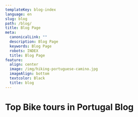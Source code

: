```yaml
---
templateKey: blog-index
language: en
slug: blog
path: /blog/
title: Blog Page
meta:
  canonicalLink: ""
  description: Blog Page
  keywords: Blog Page
  robots: INDEX
  title: Blog Page
feature:
  align: center
  image: /img/hiking-portuguese-camino.jpg
  imageAlign: bottom
  textcolor: Black
  title: blog
---
```

# Top Bike tours in Portugal Blog
